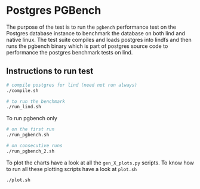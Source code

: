 # Postgres PGBench

The purpose of the test is to run the `pgbench` performance test on the Postgres database instance to benchmark the database on both lind and native linux. The test suite compiles and loads postgres into lindfs and then runs the pgbench binary which is part of postgres source code to performance the postgres benchmark tests on lind.

## Instructions to run test

```sh
# compile postgres for lind (need not run always)
./compile.sh

# to run the benchmark
./run_lind.sh
```

To run pgbench only
```sh
# on the first run
./run_pgbench.sh

# on consecutive runs
./run_pgbench_2.sh
```

To plot the charts have a look at all the `gen_X_plots.py` scripts. To know how to run all these plotting scripts have a look at `plot.sh`
```sh
./plot.sh
```

